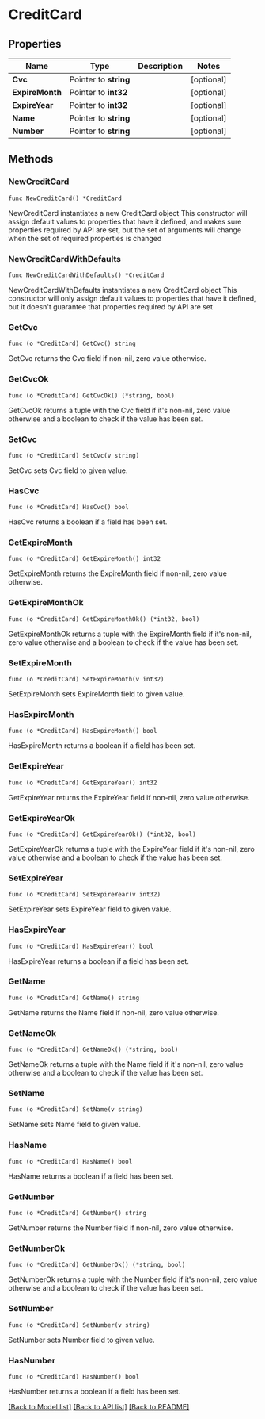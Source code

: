 # CreditCard

## Properties

Name | Type | Description | Notes
------------ | ------------- | ------------- | -------------
**Cvc** | Pointer to **string** |  | [optional] 
**ExpireMonth** | Pointer to **int32** |  | [optional] 
**ExpireYear** | Pointer to **int32** |  | [optional] 
**Name** | Pointer to **string** |  | [optional] 
**Number** | Pointer to **string** |  | [optional] 

## Methods

### NewCreditCard

`func NewCreditCard() *CreditCard`

NewCreditCard instantiates a new CreditCard object
This constructor will assign default values to properties that have it defined,
and makes sure properties required by API are set, but the set of arguments
will change when the set of required properties is changed

### NewCreditCardWithDefaults

`func NewCreditCardWithDefaults() *CreditCard`

NewCreditCardWithDefaults instantiates a new CreditCard object
This constructor will only assign default values to properties that have it defined,
but it doesn't guarantee that properties required by API are set

### GetCvc

`func (o *CreditCard) GetCvc() string`

GetCvc returns the Cvc field if non-nil, zero value otherwise.

### GetCvcOk

`func (o *CreditCard) GetCvcOk() (*string, bool)`

GetCvcOk returns a tuple with the Cvc field if it's non-nil, zero value otherwise
and a boolean to check if the value has been set.

### SetCvc

`func (o *CreditCard) SetCvc(v string)`

SetCvc sets Cvc field to given value.

### HasCvc

`func (o *CreditCard) HasCvc() bool`

HasCvc returns a boolean if a field has been set.

### GetExpireMonth

`func (o *CreditCard) GetExpireMonth() int32`

GetExpireMonth returns the ExpireMonth field if non-nil, zero value otherwise.

### GetExpireMonthOk

`func (o *CreditCard) GetExpireMonthOk() (*int32, bool)`

GetExpireMonthOk returns a tuple with the ExpireMonth field if it's non-nil, zero value otherwise
and a boolean to check if the value has been set.

### SetExpireMonth

`func (o *CreditCard) SetExpireMonth(v int32)`

SetExpireMonth sets ExpireMonth field to given value.

### HasExpireMonth

`func (o *CreditCard) HasExpireMonth() bool`

HasExpireMonth returns a boolean if a field has been set.

### GetExpireYear

`func (o *CreditCard) GetExpireYear() int32`

GetExpireYear returns the ExpireYear field if non-nil, zero value otherwise.

### GetExpireYearOk

`func (o *CreditCard) GetExpireYearOk() (*int32, bool)`

GetExpireYearOk returns a tuple with the ExpireYear field if it's non-nil, zero value otherwise
and a boolean to check if the value has been set.

### SetExpireYear

`func (o *CreditCard) SetExpireYear(v int32)`

SetExpireYear sets ExpireYear field to given value.

### HasExpireYear

`func (o *CreditCard) HasExpireYear() bool`

HasExpireYear returns a boolean if a field has been set.

### GetName

`func (o *CreditCard) GetName() string`

GetName returns the Name field if non-nil, zero value otherwise.

### GetNameOk

`func (o *CreditCard) GetNameOk() (*string, bool)`

GetNameOk returns a tuple with the Name field if it's non-nil, zero value otherwise
and a boolean to check if the value has been set.

### SetName

`func (o *CreditCard) SetName(v string)`

SetName sets Name field to given value.

### HasName

`func (o *CreditCard) HasName() bool`

HasName returns a boolean if a field has been set.

### GetNumber

`func (o *CreditCard) GetNumber() string`

GetNumber returns the Number field if non-nil, zero value otherwise.

### GetNumberOk

`func (o *CreditCard) GetNumberOk() (*string, bool)`

GetNumberOk returns a tuple with the Number field if it's non-nil, zero value otherwise
and a boolean to check if the value has been set.

### SetNumber

`func (o *CreditCard) SetNumber(v string)`

SetNumber sets Number field to given value.

### HasNumber

`func (o *CreditCard) HasNumber() bool`

HasNumber returns a boolean if a field has been set.


[[Back to Model list]](../README.md#documentation-for-models) [[Back to API list]](../README.md#documentation-for-api-endpoints) [[Back to README]](../README.md)



